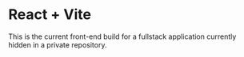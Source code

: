 # React + Vite

This is the current front-end build for a fullstack application currently hidden in a private repository.